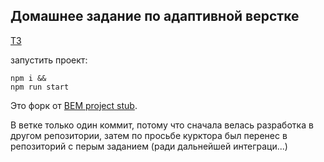 ## Домашнее задание по адаптивной верстке

[ТЗ](css__TASK.md)

запустить проект:

```npm
npm i &&
npm run start
```

Это форк от [BEM project stub](https://github.com/bem/project-stub).

В ветке только один коммит, потому что сначала велась разработка в другом репозитории, затем по просьбе курктора был перенес в репозиторий с перым заданием (ради дальнейшей интеграци...)
